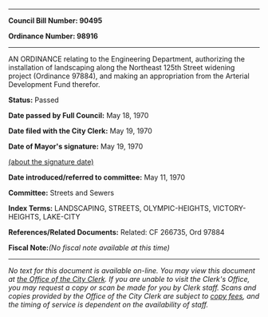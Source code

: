 

********

**Council Bill Number: 90495**
   
**Ordinance Number: 98916**
********

 AN ORDINANCE relating to the Engineering Department, authorizing the installation of landscaping along the Northeast 125th Street widening project (Ordinance 97884), and making an appropriation from the Arterial Development Fund therefor.

**Status:** Passed
   
**Date passed by Full Council:** May 18, 1970
   
**Date filed with the City Clerk:** May 19, 1970
   
**Date of Mayor's signature:** May 19, 1970
   
[(about the signature date)](/~public/approvaldate.htm)
   
   
   
**Date introduced/referred to committee:** May 11, 1970
   
**Committee:** Streets and Sewers
   
   
**Index Terms:** LANDSCAPING, STREETS, OLYMPIC-HEIGHTS, VICTORY-HEIGHTS, LAKE-CITY

**References/Related Documents:** Related: CF 266735, Ord 97884

**Fiscal Note:**_(No fiscal note available at this time)_
********

_No text for this document is available on-line. You may view this document at [the Office of the City Clerk](http://www.seattle.gov/leg/clerk/contactUs.htm). If you are unable to visit the Clerk's Office, you may request a copy or scan be made for you by Clerk staff. Scans and copies provided by the Office of the City Clerk are subject to [copy fees](http://clerk.seattle.gov/~public/clerkfees.htm), and the timing of service is dependent on the availability of staff._

